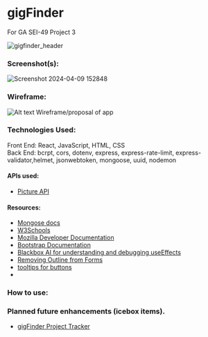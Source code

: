 # gigFinder
For GA SEI-49 Project 3

![gigfinder_header](https://github.com/kkyz13/gigFinder/assets/155720573/0969e707-f575-4ba7-976f-c8705b4dd656)


### Screenshot(s):
![Screenshot 2024-04-09 152848](https://github.com/kkyz13/gigFinder/assets/155720573/06043e95-60bd-42ad-b696-9744084542f4)

### Wireframe:

![Alt text](https://docs.google.com/presentation/d/1-pWMwRm3kN_ONexkmp4uwbNtbjchvpokQJfq2NDFS5I/edit#slide=id.p)
Wireframe/proposal of app

### Technologies Used:

Front End: React, JavaScript, HTML, CSS <br>
Back End: bcrpt, cors, dotenv, express, express-rate-limit, express-validator,helmet, jsonwebtoken, mongoose, uuid, nodemon

#### APIs used:

- [Picture API](https://cloudinary.com)

#### Resources:
- [Mongose docs](https://mongoosejs.com/docs/) 
- [W3Schools](https://www.w3schools.com/js/)
- [Mozilla Developer Documentation](https://developer.mozilla.org/en-US/docs/Learn/Tools_and_testing/Client-side_JavaScript_frameworks/React_getting_started)
- [Bootstrap Documentation](https://getbootstrap.com/docs/5.3/getting-started/introduction/)
- [Blackbox AI for understanding and debugging useEffects](https://www.blackbox.ai)
- [Removing Outline from Forms](https://stackoverflow.com/questions/3397113/how-to-remove-focus-border-outline-around-text-input-boxes-chrome)
- [tooltips for buttons](https://stackoverflow.com/questions/2238239/tooltips-for-button-elements)
- 
### How to use:

### Planned future enhancements (icebox items).
- [gigFinder Project Tracker](https://github.com/users/kkyz13/projects/2/views/1)




